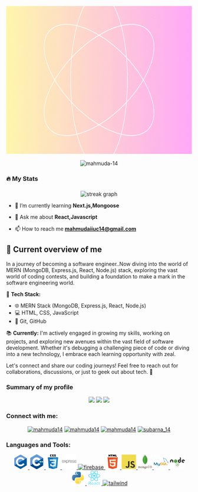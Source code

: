 <div align="center">   
   <img height="400" width="100%" src="https://github.com/Mahmuda-14/Resource/blob/main/Video/H.gif" />   
</div>

<p align="center"> <img src="https://komarev.com/ghpvc/?username=mahmuda-14&label=Profile%20views&color=0e75b6&style=flat" alt="mahmuda-14" /> </p>


###

<h3 align="left">🔥 My Stats </h3>

###

<div align="center">
  <img src="https://github-readme-streak-stats.herokuapp.com/?user=mahmuda-14&theme=lightgray&hide_border=false&background=FFFFFF&ring=DD2476&border=DD2476&border_radius=5" height="220" alt="streak graph"  />
</div>


- 🌱 I’m currently learning **Next.js,Mongoose**

- 💬 Ask me about **React,Javascript**

- 📫 How to reach me **mahmudaiiuc14@gmail.com**


###

<h2>👀 Current overview of me</h2>

In a journey of becoming a software engineer..Now diving into the world of  MERN (MongoDB, Express.js, React, Node.js) stack, exploring the vast world of coding contests, and building a foundation to make a mark in the software engineering world.

🚀 **Tech Stack:**
- 🌐 MERN Stack (MongoDB, Express.js, React, Node.js)
- 💻 HTML, CSS, JavaScript
- 🔧 Git, GitHub

📚 **Currently:**
I'm actively engaged in growing my skills, working on projects, and exploring new avenues within the vast field of software development. Whether it's debugging a challenging piece of code or diving into a new technology, I embrace each learning opportunity with zeal.

Let's connect and share our coding journeys! Feel free to reach out for collaborations, discussions, or just to geek out about tech. 🌟


<h3 align="left">Summary of my profile </h3>

<div align="center">
  
![](http://github-profile-summary-cards.vercel.app/api/cards/profile-details?username=mahmuda-14&theme=omni)
![](http://github-profile-summary-cards.vercel.app/api/cards/stats?username=mahmuda-14&theme=omni)
![](http://github-profile-summary-cards.vercel.app/api/cards/productive-time?username=mahmuda-14&theme=omni&utcOffset=8)
</div>


<h3 align="left">Connect with me:</h3>
<p align="center">
<a href="https://dev.to/mahmuda14" target="blank"><img align="center" src="https://raw.githubusercontent.com/rahuldkjain/github-profile-readme-generator/master/src/images/icons/Social/devto.svg" alt="mahmuda14" height="30" width="40" /></a>
<a href="https://hashnode.com/mahmuda14" target="blank"><img align="center" src="https://raw.githubusercontent.com/rahuldkjain/github-profile-readme-generator/master/src/images/icons/Social/hashnode.svg" alt="mahmuda14" height="30" width="40" /></a>
<a href="https://www.hackerrank.com/mahmuda14" target="blank"><img align="center" src="https://raw.githubusercontent.com/rahuldkjain/github-profile-readme-generator/master/src/images/icons/Social/hackerrank.svg" alt="mahmuda14" height="30" width="40" /></a>
<a href="https://codeforces.com/profile/subarna_14" target="blank"><img align="center" src="https://raw.githubusercontent.com/rahuldkjain/github-profile-readme-generator/master/src/images/icons/Social/codeforces.svg" alt="subarna_14" height="30" width="40" /></a>
</p>

<h3 align="left">Languages and Tools:</h3>
<p align="center"> <a href="https://www.cprogramming.com/" target="_blank" rel="noreferrer"> <img src="https://raw.githubusercontent.com/devicons/devicon/master/icons/c/c-original.svg" alt="c" width="40" height="40"/> </a> <a href="https://www.w3schools.com/cpp/" target="_blank" rel="noreferrer"> <img src="https://raw.githubusercontent.com/devicons/devicon/master/icons/cplusplus/cplusplus-original.svg" alt="cplusplus" width="40" height="40"/> </a> <a href="https://www.w3schools.com/css/" target="_blank" rel="noreferrer"> <img src="https://raw.githubusercontent.com/devicons/devicon/master/icons/css3/css3-original-wordmark.svg" alt="css3" width="40" height="40"/> </a> <a href="https://expressjs.com" target="_blank" rel="noreferrer"> <img src="https://raw.githubusercontent.com/devicons/devicon/master/icons/express/express-original-wordmark.svg" alt="express" width="40" height="40"/> </a> <a href="https://firebase.google.com/" target="_blank" rel="noreferrer"> <img src="https://www.vectorlogo.zone/logos/firebase/firebase-icon.svg" alt="firebase" width="40" height="40"/> </a> <a href="https://www.w3.org/html/" target="_blank" rel="noreferrer"> <img src="https://raw.githubusercontent.com/devicons/devicon/master/icons/html5/html5-original-wordmark.svg" alt="html5" width="40" height="40"/> </a> <a href="https://developer.mozilla.org/en-US/docs/Web/JavaScript" target="_blank" rel="noreferrer"> <img src="https://raw.githubusercontent.com/devicons/devicon/master/icons/javascript/javascript-original.svg" alt="javascript" width="40" height="40"/> </a> <a href="https://www.mongodb.com/" target="_blank" rel="noreferrer"> <img src="https://raw.githubusercontent.com/devicons/devicon/master/icons/mongodb/mongodb-original-wordmark.svg" alt="mongodb" width="40" height="40"/> </a> <a href="https://www.mysql.com/" target="_blank" rel="noreferrer"> <img src="https://raw.githubusercontent.com/devicons/devicon/master/icons/mysql/mysql-original-wordmark.svg" alt="mysql" width="40" height="40"/> </a> <a href="https://nodejs.org" target="_blank" rel="noreferrer"> <img src="https://raw.githubusercontent.com/devicons/devicon/master/icons/nodejs/nodejs-original-wordmark.svg" alt="nodejs" width="40" height="40"/> </a> <a href="https://www.python.org" target="_blank" rel="noreferrer"> <img src="https://raw.githubusercontent.com/devicons/devicon/master/icons/python/python-original.svg" alt="python" width="40" height="40"/> </a> <a href="https://reactjs.org/" target="_blank" rel="noreferrer"> <img src="https://raw.githubusercontent.com/devicons/devicon/master/icons/react/react-original-wordmark.svg" alt="react" width="40" height="40"/> </a> <a href="https://tailwindcss.com/" target="_blank" rel="noreferrer"> <img src="https://www.vectorlogo.zone/logos/tailwindcss/tailwindcss-icon.svg" alt="tailwind" width="40" height="40"/> </a> </p>

















